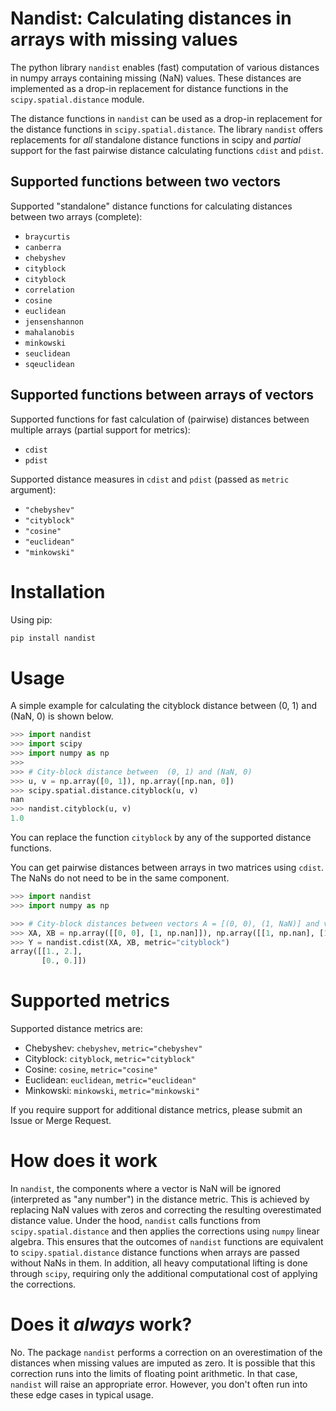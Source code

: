 # Nandist: Calculating distances in arrays with missing values

The python library `nandist` enables (fast) computation of various distances in numpy arrays containing missing (NaN) values.
These distances are implemented as a drop-in replacement for distance functions in the `scipy.spatial.distance` module.

The distance functions in `nandist` can be used as a drop-in replacement for the distance functions in `scipy.spatial.distance`.
The library `nandist` offers replacements for _all_ standalone distance functions in scipy and _partial_ support for the fast pairwise distance calculating functions `cdist` and `pdist`.

## Supported functions between two vectors
Supported "standalone" distance functions for calculating distances between two arrays (complete):

- `braycurtis`
- `canberra`
- `chebyshev`
- `cityblock`
- `cityblock`
- `correlation`
- `cosine`
- `euclidean`
- `jensenshannon`
- `mahalanobis`
- `minkowski`
- `seuclidean`
- `sqeuclidean`

## Supported functions between arrays of vectors

Supported functions for fast calculation of (pairwise) distances between multiple arrays (partial support for metrics):

- `cdist`
- `pdist`

Supported distance measures in `cdist` and `pdist` (passed as `metric` argument):

-  `"chebyshev"`
-  `"cityblock"`
-  `"cosine"`
-  `"euclidean"`
-  `"minkowski"`

# Installation
Using pip:
```bash
pip install nandist
```

# Usage
A simple example for calculating the cityblock distance between (0, 1) and (NaN, 0) is shown below.

```python
>>> import nandist
>>> import scipy
>>> import numpy as np
>>>
>>> # City-block distance between  (0, 1) and (NaN, 0)
>>> u, v = np.array([0, 1]), np.array([np.nan, 0])
>>> scipy.spatial.distance.cityblock(u, v)
nan
>>> nandist.cityblock(u, v)
1.0
```
You can replace the function `cityblock` by any of the supported distance functions.

You can get pairwise distances between arrays in two matrices using `cdist`.
The NaNs do not need to be in the same component.

```python
>>> import nandist
>>> import numpy as np

>>> # City-block distances between vectors A = [(0, 0), (1, NaN)] and vectors B=[(1, NaN) and (1, 1)]
>>> XA, XB = np.array([[0, 0], [1, np.nan]]), np.array([[1, np.nan], [1, 1]])
>>> Y = nandist.cdist(XA, XB, metric="cityblock")
array([[1., 2.],
       [0., 0.]])
```


# Supported metrics
Supported distance metrics are:

- Chebyshev: `chebyshev`, `metric="chebyshev"`
- Cityblock: `cityblock`, `metric="cityblock"`
- Cosine: `cosine`, `metric="cosine"`
- Euclidean: `euclidean`, `metric="euclidean"`
- Minkowski: `minkowski`, `metric="minkowski"`

If you require support for additional distance metrics, please submit an Issue or Merge Request.

# How does it work
In `nandist`, the components where a vector is NaN will be ignored (interpreted as "any number") in the distance metric.
This is achieved by replacing NaN values with zeros and correcting the resulting overestimated distance value.
Under the hood, `nandist` calls functions from `scipy.spatial.distance` and then applies the corrections using `numpy` linear algebra.
This ensures that the outcomes of `nandist` functions are equivalent to `scipy.spatial.distance` distance functions when arrays are passed without NaNs in them.
In addition, all heavy computational lifting is done through `scipy`, requiring only the additional computational cost of applying the corrections.

# Does it _always_ work?
No. The package `nandist` performs a correction on an overestimation of the distances when missing values are imputed as zero.
It is possible that this correction runs into the limits of floating point arithmetic.
In that case, `nandist` will raise an appropriate error.
However, you don't often run into these edge cases in typical usage.
